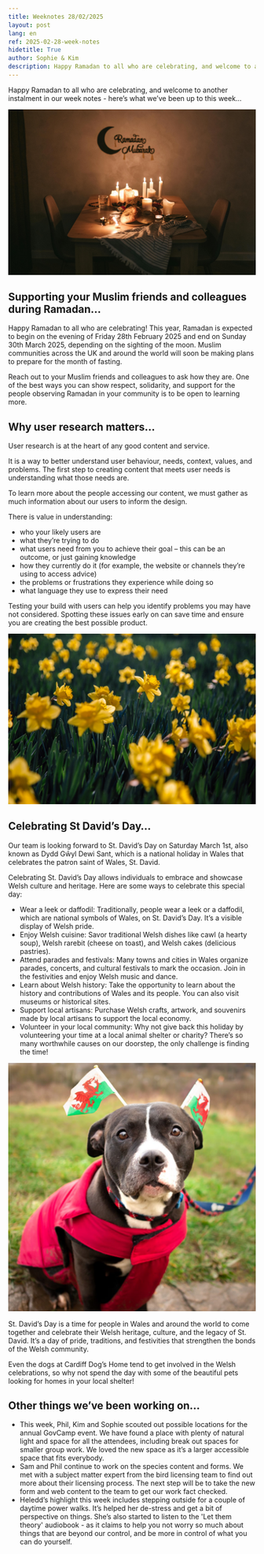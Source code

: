 ```yaml
---
title: Weeknotes 28/02/2025
layout: post
lang: en
ref: 2025-02-28-week-notes
hidetitle: True
author: Sophie & Kim
description: Happy Ramadan to all who are celebrating, and welcome to another instalment in our week notes - here’s what we’ve been up to this week…  
---
```


Happy Ramadan to all who are celebrating, and welcome to another instalment in our week notes - here’s what we’ve been up to this week…  

![photo of Ramadan celebrations](https://github.com/nrw-digital/week-notes/blob/aa4674ca0a61ecf0fc8960c9a6af903ff575e401/images/pexels-thirdman-7956663.jpg?raw=true)

## Supporting your Muslim friends and colleagues during Ramadan… 

Happy Ramadan to all who are celebrating! This year, Ramadan is expected to begin on the evening of Friday 28th February 2025 and end on Sunday 30th March 2025, depending on the sighting of the moon. Muslim communities across the UK and around the world will soon be making plans to prepare for the month of fasting.  

Reach out to your Muslim friends and colleagues to ask how they are. One of the best ways you can show respect, solidarity, and support for the people observing Ramadan in your community is to be open to learning more.

## Why user research matters… 
User research is at the heart of any good content and service. 
 
It is a way to better understand user behaviour, needs, context, values, and problems. The first step to creating content that meets user needs is understanding what those needs are. 

To learn more about the people accessing our content, we must gather as much information about our users to inform the design.  

There is value in understanding: 
+ who your likely users are 
+ what they’re trying to do 
+ what users need from you to achieve their goal – this can be an outcome, or just gaining knowledge 
+ how they currently do it (for example, the website or channels they’re using to access advice) 
+ the problems or frustrations they experience while doing so 
+ what language they use to express their need 

Testing your build with users can help you identify problems you may have not considered. Spotting these issues early on can save time and ensure you are creating the best possible product.

![photo of daffodils](https://github.com/nrw-digital/week-notes/blob/aa4674ca0a61ecf0fc8960c9a6af903ff575e401/images/daffodils-6157253_1280.jpg?raw=true)

## Celebrating St David’s Day… 
Our team is looking forward to St. David’s Day on Saturday March 1st, also known as Dydd Gŵyl Dewi Sant, which is a national holiday in Wales that celebrates the patron saint of Wales, St. David. 

Celebrating St. David’s Day allows individuals to embrace and showcase Welsh culture and heritage. Here are some ways to celebrate this special day: 
+ Wear a leek or daffodil: Traditionally, people wear a leek or a daffodil, which are national symbols of Wales, on St. David’s Day. It’s a visible display of Welsh pride. 
+ Enjoy Welsh cuisine: Savor traditional Welsh dishes like cawl (a hearty soup), Welsh rarebit (cheese on toast), and Welsh cakes (delicious pastries). 
+ Attend parades and festivals: Many towns and cities in Wales organize parades, concerts, and cultural festivals to mark the occasion. Join in the festivities and enjoy Welsh music and dance. 
+ Learn about Welsh history: Take the opportunity to learn about the history and contributions of Wales and its people. You can also visit museums or historical sites. 
+ Support local artisans: Purchase Welsh crafts, artwork, and souvenirs made by local artisans to support the local economy. 
+ Volunteer in your local community: Why not give back this holiday by volunteering your time at a local animal shelter or charity? There’s so many worthwhile causes on our doorstep, the only challenge is finding the time!

![photo of a dog from Cardiff Dog’s Home dressed up for St. David’s Day](https://github.com/nrw-digital/week-notes/blob/aa4674ca0a61ecf0fc8960c9a6af903ff575e401/images/681481-xvw-f69-2324-0015-instagram-square-1080px.jpg?raw=true)

St. David’s Day is a time for people in Wales and around the world to come together and celebrate their Welsh heritage, culture, and the legacy of St. David. It’s a day of pride, traditions, and festivities that strengthen the bonds of the Welsh community.  

Even the dogs at Cardiff Dog’s Home tend to get involved in the Welsh celebrations, so why not spend the day with some of the beautiful pets looking for homes in your local shelter!

## Other things we’ve been working on… 
+ This week, Phil, Kim and Sophie scouted out possible locations for the annual GovCamp event. We have found a place with plenty of natural light and space for all the attendees, including break out spaces for smaller group work. We loved the new space as it’s a larger accessible space that fits everybody.
+ Sam and Phil continue to work on the species content and forms. We met with a subject matter expert from the bird licensing team to find out more about their licensing process. The next step will be to take the new form and web content to the team to get our work fact checked.
+ Heledd’s highlight this week includes stepping outside for a couple of daytime power walks. It’s helped her de-stress and get a bit of perspective on things. She’s also started to listen to the 'Let them theory' audiobook - as it claims to help you not worry so much about things that are beyond our control, and be more in control of what you can do yourself.
